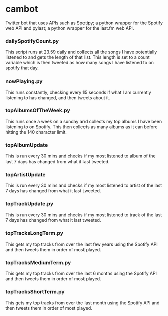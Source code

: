 # cambot
Twitter bot that uses APIs such as Spotipy; a python wrapper for the Spotify web API and pylast; a python wrapper for the last.fm web API.

### dailySpotifyCount.py 

This script runs at 23.59 daily and collects all the songs I have potentially listened to and gets the length of that list. This length is set to a count variable which is then tweeted as how many songs I have listened to on spotify that day.

### nowPlaying.py 

This runs constantly, checking every 15 seconds if what I am currently listening to has changed, and then tweets about it.

### topAlbumsOfTheWeek.py

This runs once a week on a sunday and collects my top albums I have been listening to on Spotify. This then collects as many albums as it can before hitting the 140 character limit.

### topAlbumUpdate

This is run every 30 mins and checks if my most listened to album of the last 7 days has changed from what it last tweeted.

### topArtistUpdate

This is run every 30 mins and checks if my most listened to artist of the last 7 days has changed from what it last tweeted.

### topTrackUpdate.py

This is run every 30 mins and checks if my most listened to track of the last 7 days has changed from what it last tweeted.

### topTracksLongTerm.py

This gets my top tracks from over the last few years using the Spotify API and then tweets them in order of most played.

### topTracksMediumTerm.py

This gets my top tracks from over the last 6 months using the Spotify API and then tweets them in order of most played.

### topTracksShortTerm.py

This gets my top tracks from over the last month using the Spotify API and then tweets them in order of most played.